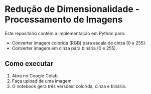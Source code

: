 # Redução de Dimensionalidade - Processamento de Imagens

Este repositório contém a implementação em Python para:
- Converter imagem colorida (RGB) para escala de cinza (0 a 255).
- Converter imagem em cinza para binária (0 e 255).

## Como executar
1. Abra no Google Colab.
2. Faça upload de uma imagem.
3. O notebook gera três versões: colorida, cinza e binária.
